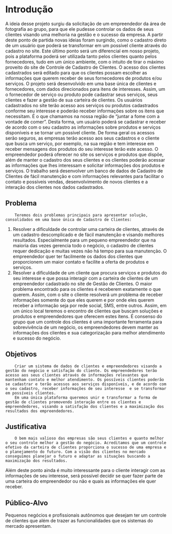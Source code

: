 # Introdução

A ideia desse projeto surgiu da solicitação de um empreendedor da área de fotografia ao grupo, para que ele pudesse controlar os dados de seus clientes visando uma melhoria na gestão e o sucesso da empresa. A partir deste ponto de partida novas ideias foram surgindo, como o cadastro direto de um usuário que poderá se transformar em um possível cliente através do cadastro no site. Este último ponto será um diferencial em nosso projeto, pois a plataforma poderá ser utilizada tanto pelos clientes quanto pelos fornecedores, tudo em um único ambiente, com o intuito de tirar o máximo proveito do site de Controle de Cadastro de Clientes. O acesso dos clientes cadastrados será editado para que os clientes possam escolher as informações que querem receber de seus fornecedores de produtos e/ou serviços.
O projeto será desenvolvido em uma base única de clientes e fornecedores, com dados direcionados para itens de interesses. Assim, um o fornecedor de serviço ou produto pode cadastrar seus serviços, seus clientes e fazer a gestão de sua carteira de clientes. Os usuários cadastrados no site terão acesso aos serviços ou produtos cadastrados conforme seu interesse e poderão receber informações sobre os itens que necessitam. É o que chamamos na nossa região de “juntar a fome com a vontade de comer”. Desta forma, um usuário poderá se cadastrar e receber de acordo com o seu cadastro as informações sobre produtos e serviços disponíveis e se tornar um possível cliente. De forma geral os acessos serão seguros, as empresas terão acesso aos seus cadastros e o cliente que busca um serviço, por exemplo, na sua região e tem interesse em receber mensagens dos produtos do seu interesse terão este acesso.
O empreendedor poderá oferecer no site os serviços e produtos que dispõe, além de manter o cadastro dos seus clientes e os clientes poderão acessar as informações que lhes interessam e solicitar informações dos produtos e serviços.
 O trabalho será desenvolver um banco de dados de Cadastro de Clientes de fácil manutenção e com informações relevantes para facilitar o contato e possíveis vendas, desenvolvimento de novos clientes e a interação dos clientes nos dados cadastrados.


## Problema

        Teremos dois problemas principais para apresentar solução, consolidados em uma base única de Cadastro de Clientes:
1. Resolver a dificuldade de controlar uma carteira de clientes, através de um cadastro descomplicado e de fácil manutenção e visando melhores resultados. Especialmente para um pequeno empreendedor que na maioria das vezes gerencia todo o negócio, o cadastro de clientes requer dedicação e muitas vezes não há tempo para sua manutenção. O empreendedor quer ter facilmente os dados dos clientes que proporcionem um maior contato e facilite a oferta de produtos e serviços.
2.  Resolver a dificuldade de um cliente que procura serviços e produtos do seu interesse e que possa interagir com a carteira de clientes de um empreendedor cadastrado no site de Gestão de Clientes. O maior problema encontrado para os clientes é receberem exatamente o que querem. Assim, com o site o cliente resolverá um problema de receber informações somente do que eles querem e por onde eles querem receber a informação seja por rede social, SMS, entre outros.
Assim, em um único local teremos o encontro de clientes que buscam soluções e produtos e empreendedores que oferecem estes itens.
É consenso do grupo que um controle dos clientes é uma importante ferramenta para sobrevivência de um negócio, os empreendedores devem manter  as informações dos clientes e sua categorização para melhor atendimento e sucesso do negócio.


## Objetivos

        Criar um sistema de dados de clientes e empreendedores visando a gestão do negócio e satisfação do cliente. Os empreendedores terão acesso aos seus clientes através de informações relevantes que mantenham contato e melhor atendimento. Os possíveis clientes poderão se cadastrar e terão acessos aos serviços disponíveis, e de acordo com o seu cadastro, receber informações de seu interesse  e se transformar em possíveis clientes.
        Em uma única plataforma queremos unir e transformar a forma de gestão de clientes promovendo interação entre os clientes e empreendedores, visando a satisfação dos clientes e a maximização dos resultados dos empreendedores.


## Justificativa

        O bem mais valioso das empresas são seus clientes e quanto melhor o seu controle melhor a gestão do negócio. Acreditamos que um controle efetivo da carteira de clientes proporciona o sucesso de uma empresa e o planejamento do futuro. Com a visão dos clientes no mercado conseguimos planejar o futuro e adaptar as situações buscando a maximização dos resultados. 
Além deste ponto ainda é muito interessante para o cliente interagir com as informações de seu interesse, será possível decidir se quer fazer parte de uma carteira do empreendedor ou não e quais as informações ele quer receber.

        

## Público-Alvo

Pequenos negócios e profissionais autônomos que desejam ter um controle de clientes que além de trazer as funcionalidades que os sistemas do mercado apresentam.
